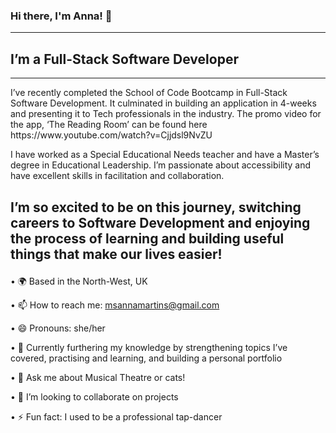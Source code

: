 ### Hi there, I'm Anna! 👋
---
## I’m a Full-Stack Software Developer
---
<p>I’ve recently completed the School of Code Bootcamp in Full-Stack Software Development. It culminated in building an application in 4-weeks and presenting it to Tech professionals in the industry. The promo video for the app, ‘The Reading Room’ can be found here https://www.youtube.com/watch?v=Cjjdsl9NvZU 

I have worked as a Special Educational Needs teacher and have a Master’s degree in Educational Leadership. I’m passionate about accessibility and have excellent skills in facilitation and collaboration. 

I’m so excited to be on this journey, switching careers to Software Development and enjoying the process of learning and building useful things that make our lives easier!</p>
---

•	🌍 Based in the North-West, UK

•	📫 How to reach me: msannamartins@gmail.com

• 😄 Pronouns: she/her

•	🧠 Currently furthering my knowledge by strengthening topics I’ve covered, practising and learning, and building a personal portfolio
  
• 💬 Ask me about Musical Theatre or cats! 
 
• 👯 I’m looking to collaborate on projects 
 
• ⚡ Fun fact: I used to be a professional tap-dancer
